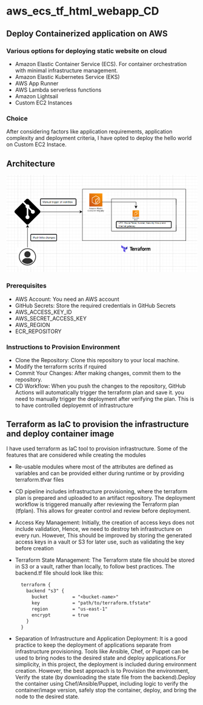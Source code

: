 # aws_ecs_tf_html_webapp_CD

## Deploy Containerized application on AWS

### Various options for deploying static website on cloud

* Amazon Elastic Container Service (ECS). For container orchestration with minimal infrastructure management.
* Amazon Elastic Kubernetes Service (EKS)
* AWS App Runner
* AWS Lambda serverless functions
* Amazon Lightsail
* Custom EC2 Instances

### Choice

After considering factors like application requirements, application complexity and deployment criteria, I have opted to deploy the hello world on Custom EC2 Instace.

## Architecture

![alt text](image.PNG)

### Prerequisites

* AWS Account: You need an AWS account
* GitHub Secrets: Store the required credentials in GitHub Secrets
* AWS_ACCESS_KEY_ID
* AWS_SECRET_ACCESS_KEY
* AWS_REGION
* ECR_REPOSITORY

### Instructions to Provision Environment

* Clone the Repository: Clone this repository to your local machine.
* Modify the terraform scrits if rquired
* Commit Your Changes: After making changes, commit them to the repository.
* CD Workflow: When you push the changes to the repository, GitHub Actions will automatically trigger the terraform plan and save it. you need to manually trigger the deployment after verifying the plan. This is to have controlled deployemnt of infrastructure

## Terraform as IaC to provision the infrastructure and deploy container image

I have used terraform as IaC tool to provision infrastructure. Some of the features that are considered while creating the modules

- Re-usable modules where most of the attributes are defined as variables and can be provided either during runtime or by providing terraform.tfvar files
- CD pipeline includes infrastructure provisioning, where the terraform plan is prepared and uploaded to an artifact repository.
The deployment workflow is triggered manually after reviewing the Terraform plan (tfplan). This allows for greater control and review before deployment.
- Access Key Management: Initially, the creation of access keys does not include validation, Hence, we need to destroy teh infrastructure on every run. However, This should be improved by storing the generated access keys in a vault or S3 for later use, such as validating the key before creation
- Terraform State Management: The Terraform state file should be stored in S3 or a vault, rather than locally, to follow best practices. The backend.tf file should look like this:

    ```
      terraform {
        backend "s3" {
          bucket         = "<bucket-name>"
          key            = "path/to/terraform.tfstate"
          region         = "us-east-1"
          encrypt        = true
        }
      }
    ```
- Separation of Infrastructure and Application Deployment: It is a good practice to keep the deployment of applications separate from infrastructure provisioning. Tools like Ansible, Chef, or Puppet can be used to bring nodes to the desired state and deploy applications.For simplicity, in this project, the deployment is included during environment creation. However, the best approach is to Provision the environment, Verify the state (by downloading the state file from the backend).Deploy the container using Chef/Ansible/Puppet, including logic to verify the container/image version, safely stop the container, deploy, and bring the node to the desired state.
